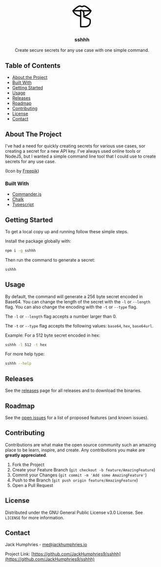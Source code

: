 <!-- PROJECT LOGO -->
<br />
<p align="center">
  <a href="https://github.com/JackHumphries9/Socially">
    <img src="./sshhh_icon.png" alt="Logo" width="80" height="80">
  </a>

  <h3 align="center">sshhh</h3>

  <p align="center">
    Create secure secrets for any use case with one simple command.
  </p>
</p>

<!-- TABLE OF CONTENTS -->

## Table of Contents

-   [About the Project](#about-the-project)
-   [Built With](#built-with)
-   [Getting Started](#getting-started)
-   [Usage](#usage)
-   [Releases](#releases)
-   [Roadmap](#roadmap)
-   [Contributing](#contributing)
-   [License](#license)
-   [Contact](#contact)

<!-- ABOUT THE PROJECT -->

## About The Project

I've had a need for quickly creating secrets for various use cases, sor creating a secret for a new API key. I've always used online tools or NodeJS, but I wanted a simple command line tool that I could use to create secrets for any use case.

(Icon by [Freepik](https://www.flaticon.com/free-icons/secret))

### Built With

-   [Commander.js](https://github.com/tj/commander.js)
-   [Chalk](https://github.com/chalk/chalk)
-   [Typescript](https://github.com/microsoft/TypeScript)

<!-- GETTING STARTED -->

## Getting Started

To get a local copy up and running follow these simple steps.

Install the package globally with:

```sh
npm i -g sshhh
```

Then run the command to generate a secret:

```sh
sshhh
```

## Usage

By default, the command will generate a 256 byte secret encoded in Base64. You can change the length of the secret with the `-l` or `--length` flag. You can also change the encoding with the `-t` or `--type` flag.

The `-l` or `--length` flag accepts a number larger than 0.

The `-t` or `--type` flag accepts the following values: `base64`, `hex`, `base64url`.

Example: For a 512 byte secret encoded in hex:

```sh
sshhh -l 512 -t hex
```

For more help type:

```sh
sshhh --help
```

## Releases

See the [releases](https://github.com/JackHumphries9/Socially/releases/) page for all releases and to download the binaries.

<!-- ROADMAP -->

## Roadmap

See the [open issues](https://github.com/JackHumphries9/Socially/issues) for a list of proposed features (and known issues).

<!-- CONTRIBUTING -->

## Contributing

Contributions are what make the open source community such an amazing place to be learn, inspire, and create. Any contributions you make are **greatly appreciated**.

1. Fork the Project
2. Create your Feature Branch (`git checkout -b feature/AmazingFeature`)
3. Commit your Changes (`git commit -m 'Add some AmazingFeature'`)
4. Push to the Branch (`git push origin feature/AmazingFeature`)
5. Open a Pull Request

## License

Distributed under the GNU General Public License v3.0 License. See `LICENSE` for more information.

## Contact

Jack Humphries - me@jackhumphries.io

Project Link: [https://github.com/JackHumphries9/sshhh](https://github.com/JackHumphries9/sshhh)

<!-- Website Link: [https://getsocially.app](https://getsocially.app) -->

